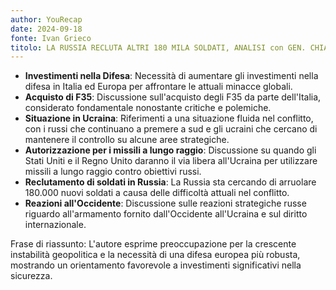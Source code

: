 ```yaml
---
author: YouRecap
date: 2024-09-18
fonte: Ivan Grieco
titolo: LA RUSSIA RECLUTA ALTRI 180 MILA SOLDATI, ANALISI con GEN. CHIAPPERINI
---
```


- **Investimenti nella Difesa**: Necessità di aumentare gli investimenti nella difesa in Italia ed Europa per affrontare le attuali minacce globali.
- **Acquisto di F35**: Discussione sull'acquisto degli F35 da parte dell'Italia, considerato fondamentale nonostante critiche e polemiche.
- **Situazione in Ucraina**: Riferimenti a una situazione fluida nel conflitto, con i russi che continuano a premere a sud e gli ucraini che cercano di mantenere il controllo su alcune aree strategiche.
- **Autorizzazione per i missili a lungo raggio**: Discussione su quando gli Stati Uniti e il Regno Unito daranno il via libera all'Ucraina per utilizzare missili a lungo raggio contro obiettivi russi.
- **Reclutamento di soldati in Russia**: La Russia sta cercando di arruolare 180.000 nuovi soldati a causa delle difficoltà attuali nel conflitto.
- **Reazioni all'Occidente**: Discussione sulle reazioni strategiche russe riguardo all'armamento fornito dall'Occidente all'Ucraina e sul diritto internazionale.

Frase di riassunto: L'autore esprime preoccupazione per la crescente instabilità geopolitica e la necessità di una difesa europea più robusta, mostrando un orientamento favorevole a investimenti significativi nella sicurezza.
